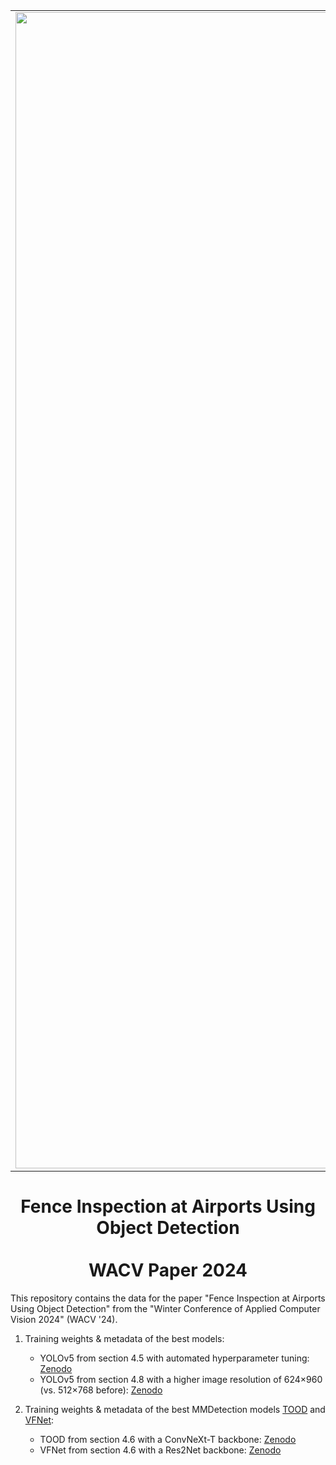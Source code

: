 <div style="text-align: center;">
   <table style="border-style: hidden!important;">
      <tr>
         <td>
            <img src="https://www.iosb.fraunhofer.de/content/dam/iosb/Logo_IOSB.jpg"  width="1850.11"/>
         </td>
         <td>
            <img src="https://upload.wikimedia.org/wikipedia/commons/thumb/3/3a/Logo_KIT.svg/1024px-Logo_KIT.svg.png" width="1024" />
         </td>
      </tr>
   </table>
</div>

# <div align="center"> Fence Inspection at Airports Using Object Detection </div> </br> <div align="center"> WACV Paper 2024 </div>

This repository contains the data for the paper "Fence Inspection at Airports Using Object Detection" from the "Winter Conference of Applied Computer Vision 2024" (WACV '24).

1. Training weights & metadata of the best models:
   - YOLOv5 from section 4.5 with automated hyperparameter tuning: [Zenodo](https://zenodo.org/records/10431213)
   - YOLOv5 from section 4.8 with a higher image resolution of 624×960 (vs. 512×768 before): [Zenodo](https://zenodo.org/records/10459934)

2. Training weights & metadata of the best MMDetection models <a href="https://openaccess.thecvf.com/content/ICCV2021/papers/Feng_TOOD_Task-Aligned_One-Stage_Object_Detection_ICCV_2021_paper.pdf">TOOD</a>  and <a href="https://arxiv.org/pdf/2008.13367.pdf">VFNet</a>:
   - TOOD from section 4.6 with a ConvNeXt-T backbone: [Zenodo](https://zenodo.org/records/10459965)
   - VFNet from section 4.6 with a Res2Net backbone: [Zenodo](https://zenodo.org/records/10469934)
